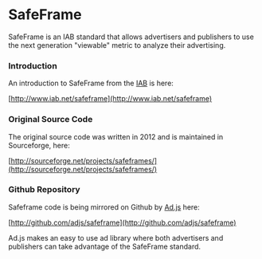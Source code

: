 # SafeFrame

SafeFrame is an IAB standard that allows advertisers and publishers to use the next generation "viewable" metric to analyze their advertising.

### Introduction ###

An introduction to SafeFrame from the [IAB](http://www.iab.net) is here:

[http://www.iab.net/safeframe](http://www.iab.net/safeframe)

### Original Source Code ###

The original source code was written in 2012 and is maintained in Sourceforge, here:

[http://sourceforge.net/projects/safeframes/](http://sourceforge.net/projects/safeframes/)

### Github Repository ###

Safeframe code is being mirrored on Github by [Ad.js](http://adjs.io) here:

[http://github.com/adjs/safeframe](http://github.com/adjs/safeframe)

Ad.js makes an easy to use ad library where both advertisers and publishers can take advantage of the SafeFrame standard.
